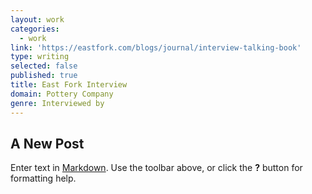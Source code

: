 ```yaml
---
layout: work
categories:
  - work
link: 'https://eastfork.com/blogs/journal/interview-talking-book'
type: writing
selected: false
published: true
title: East Fork Interview
domain: Pottery Company
genre: Interviewed by
---
```

## A New Post

Enter text in [Markdown](http://daringfireball.net/projects/markdown/). Use the toolbar above, or click the **?** button for formatting help.
